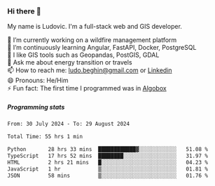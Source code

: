 ### Hi there 👋

My name is Ludovic. I'm a full-stack web and GIS developer.

 🔭 I’m currently working on a wildfire management platform<br/>
 🌱 I’m continuously learning Angular, FastAPI, Docker, PostgreSQL<br/>
 👯 I like GIS tools such as Geopandas, PostGIS, GDAL<br/>
 💬 Ask me about energy transition or travels<br/>
 📫 How to reach me: ludo.beghin@gmail.com or [Linkedin](https://www.linkedin.com/in/ludovic-beghin/)<br/>
 😄 Pronouns: He/Him<br/>
 ⚡ Fun fact: The first time I programmed was in [Algobox](https://fr.wikipedia.org/wiki/Algobox)<br/>

##### Programming stats
<!--START_SECTION:waka-->

```txt
From: 30 July 2024 - To: 29 August 2024

Total Time: 55 hrs 1 min

Python       28 hrs 33 mins  ████████████▓░░░░░░░░░░░░   51.08 %
TypeScript   17 hrs 52 mins  ████████░░░░░░░░░░░░░░░░░   31.97 %
HTML         2 hrs 21 mins   █░░░░░░░░░░░░░░░░░░░░░░░░   04.23 %
JavaScript   1 hr            ▒░░░░░░░░░░░░░░░░░░░░░░░░   01.81 %
JSON         58 mins         ▒░░░░░░░░░░░░░░░░░░░░░░░░   01.76 %
```

<!--END_SECTION:waka-->
